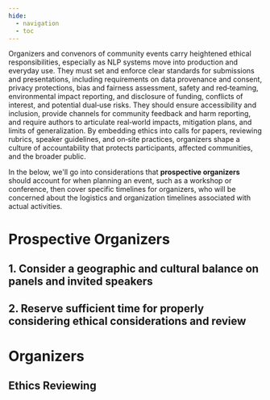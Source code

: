 ```yaml
---
hide:
  - navigation
  - toc
---
```

Organizers and convenors of community events carry heightened ethical responsibilities, especially as NLP systems move into production and everyday use. They must set and enforce clear standards for submissions and presentations, including requirements on data provenance and consent, privacy protections, bias and fairness assessment, safety and red‑teaming, environmental impact reporting, and disclosure of funding, conflicts of interest, and potential dual‑use risks. They should ensure accessibility and inclusion, provide channels for community feedback and harm reporting, and require authors to articulate real‑world impacts, mitigation plans, and limits of generalization. By embedding ethics into calls for papers, reviewing rubrics, speaker guidelines, and on‑site practices, organizers shape a culture of accountability that protects participants, affected communities, and the broader public.

In the below, we'll go into considerations that **prospective organizers** should account for when planning an event, such as a workshop or conference, then cover specific timelines for organizers, who will be concerned about the logistics and organization timelines associated with actual activities.

# Prospective Organizers 

## 1. Consider a geographic and cultural balance on panels and invited speakers

## 2. Reserve sufficient time for properly considering ethical considerations and review

# Organizers

## Ethics Reviewing

## 
